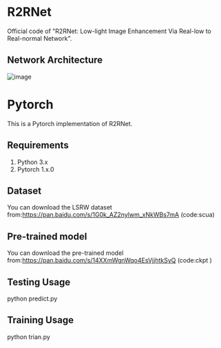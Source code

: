 # R2RNet
Official code of "R2RNet: Low-light Image Enhancement Via Real-low to Real-normal Network".
## Network Architecture
![image](https://user-images.githubusercontent.com/86350392/123072534-382ae080-d448-11eb-856c-8086578a308e.png)
# Pytorch
This is a Pytorch implementation of R2RNet.
## Requirements
1. Python 3.x 
2. Pytorch 1.x.0
## Dataset
You can download the LSRW dataset from:https://pan.baidu.com/s/1G0k_AZ2nylwm_xNkWBs7mA (code:scua)
## Pre-trained model
You can download the pre-trained model from:https://pan.baidu.com/s/14XXmWgnWqo4EsVjjhtkSyQ (code:ckpt )
## Testing Usage
python predict.py
## Training Usage
python trian.py
